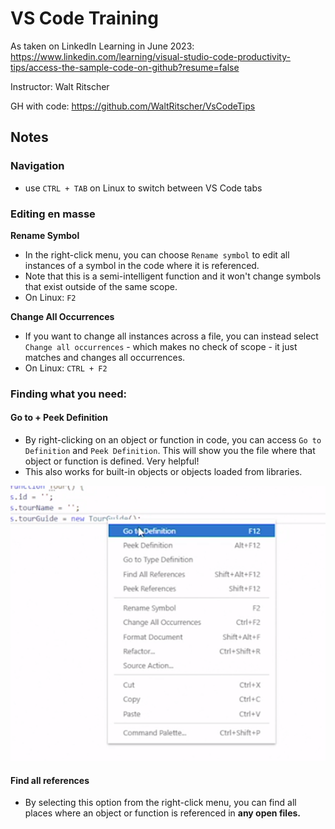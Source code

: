 # VS Code Training
As taken on LinkedIn Learning in June 2023: https://www.linkedin.com/learning/visual-studio-code-productivity-tips/access-the-sample-code-on-github?resume=false

Instructor: Walt Ritscher

GH with code: https://github.com/WaltRitscher/VsCodeTips

## Notes

### Navigation

- use `CTRL + TAB` on Linux to switch between VS Code tabs

### Editing en masse
**Rename Symbol**
- In the right-click menu, you can choose `Rename symbol` to edit all instances of a symbol in the code where it is referenced.
- Note that this is a semi-intelligent function and it won't change symbols that exist outside of the same scope.
- On Linux: `F2`

**Change All Occurrences**
- If you want to change all instances across a file, you can instead select `Change all occurrences` - which makes no check of scope - it just matches and changes all occurrences.
- On Linux: `CTRL + F2`



### Finding what you need:

#### Go to + Peek Definition
- By right-clicking on an object or function in code, you can access `Go to Definition` and `Peek Definition`. This will show you the file where that object or function is defined. Very helpful!
- This also works for built-in objects or objects loaded from libraries.

![image](media/vscode_gotodefinition.png)


#### Find all references
- By selecting this option from the right-click menu, you can find all places where an object or function is referenced in **any open files.**